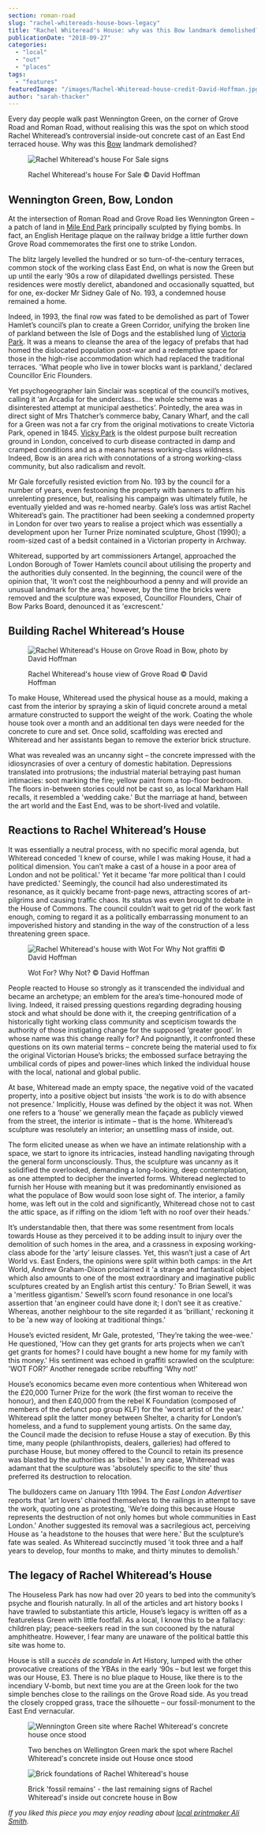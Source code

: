 ```yaml
---
section: roman-road
slug: "rachel-whitereads-house-bows-legacy"
title: "Rachel Whiteread's House: why was this Bow landmark demolished?"
publicationDate: "2018-09-27"
categories: 
  - "local"
  - "out"
  - "places"
tags: 
  - "features"
featuredImage: "/images/Rachel-Whiteread-house-credit-David-Hoffman.jpg"
author: "sarah-thacker"
---
```


Every day people walk past Wennington Green, on the corner of Grove Road and Roman Road, without realising this was the spot on which stood Rachel Whiteread’s controversial inside-out concrete cast of an East End terraced house. Why was this [Bow](https://romanroadlondon.com/what-is-person-from-bow-called/) landmark demolished?

<figure>

![Rachel Whiteread's house For Sale signs](/images/Rachel-Whiteread-front-credit-David-Hoffman-1024x690.jpg)

<figcaption>

Rachel Whiteread's house For Sale © David Hoffman

</figcaption>

</figure>

## Wennington Green, Bow, London

At the intersection of Roman Road and Grove Road lies Wennington Green – a patch of land in [Mile End Park](https://romanroadlondon.com/mile-end-park-history/) principally sculpted by flying bombs. In fact, an English Heritage plaque on the railway bridge a little further down Grove Road commemorates the first one to strike London.

The blitz largely levelled the hundred or so turn-of-the-century terraces, common stock of the working class East End, on what is now the Green but up until the early ‘90s a row of dilapidated dwellings persisted. These residences were mostly derelict, abandoned and occasionally squatted, but for one, ex-docker Mr Sidney Gale of No. 193, a condemned house remained a home.

Indeed, in 1993, the final row was fated to be demolished as part of Tower Hamlet’s council’s plan to create a Green Corridor, unifying the broken line of parkland between the Isle of Dogs and the established lung of [Victoria Park](https://romanroadlondon.com/victoria-park-east-london-bow/). It was a means to cleanse the area of the legacy of prefabs that had homed the dislocated population post-war and a redemptive space for those in the high-rise accommodation which had replaced the traditional terraces. 'What people who live in tower blocks want is parkland,' declared Councillor Eric Flounders.

Yet psychogeographer Iain Sinclair was sceptical of the council’s motives, calling it ‘an Arcadia for the underclass… the whole scheme was a disinterested attempt at municipal aesthetics’. Pointedly, the area was in direct sight of Mrs Thatcher’s commerce baby, Canary Wharf, and the call for a Green was not a far cry from the original motivations to create Victoria Park, opened in 1845. [Vicky Park](https://romanroadlondon.com/victoria-park-or-vicky-park-east-london/) is the oldest purpose built recreation ground in London, conceived to curb disease contracted in damp and cramped conditions and as a means harness working-class wildness. Indeed, Bow is an area rich with connotations of a strong working-class community, but also radicalism and revolt.

Mr Gale forcefully resisted eviction from No. 193 by the council for a number of years, even festooning the property with banners to affirm his unrelenting presence, but, realising his campaign was ultimately futile, he eventually yielded and was re-homed nearby. Gale’s loss was artist Rachel Whiteread’s gain. The practitioner had been seeking a condemned property in London for over two years to realise a project which was essentially a development upon her Turner Prize nominated sculpture, Ghost (1990); a room-sized cast of a bedsit contained in a Victorian property in Archway.

Whiteread, supported by art commissioners Artangel, approached the London Borough of Tower Hamlets council about utilising the property and the authorities duly consented. In the beginning, the council were of the opinion that, 'It won’t cost the neighbourhood a penny and will provide an unusual landmark for the area,' however, by the time the bricks were removed and the sculpture was exposed, Councillor Flounders, Chair of Bow Parks Board, denounced it as 'excrescent.'

## Building Rachel Whiteread’s House

<figure>

![Rachel Whiteread's House on Grove Road in Bow, photo by David Hoffman](/images/Rachel-Whiteread-house-credit-David-Hoffman-1024x692.jpg)

<figcaption>

Rachel Whiteread's house view of Grove Road © David Hoffman

</figcaption>

</figure>

To make House, Whiteread used the physical house as a mould, making a cast from the interior by spraying a skin of liquid concrete around a metal armature constructed to support the weight of the work. Coating the whole house took over a month and an additional ten days were needed for the concrete to cure and set. Once solid, scaffolding was erected and Whiteread and her assistants began to remove the exterior brick structure.

What was revealed was an uncanny sight – the concrete impressed with the idiosyncrasies of over a century of domestic habitation. Depressions translated into protrusions; the industrial material betraying past human intimacies: soot marking the fire; yellow paint from a top-floor bedroom. The floors in-between stories could not be cast so, as local Markham Hall recalls, it resembled a 'wedding cake.' But the marriage at hand, between the art world and the East End, was to be short-lived and volatile.

## Reactions to Rachel Whiteread’s House

It was essentially a neutral process, with no specific moral agenda, but Whiteread conceded 'I knew of course, while I was making House, it had a political dimension. You can’t make a cast of a house in a poor area of London and not be political.' Yet it became 'far more political than I could have predicted.' Seemingly, the council had also underestimated its resonance, as it quickly became front-page news, attracting scores of art-pilgrims and causing traffic chaos. Its status was even brought to debate in the House of Commons. The council couldn’t wait to get rid of the work fast enough, coming to regard it as a politically embarrassing monument to an impoverished history and standing in the way of the construction of a less threatening green space.

<figure>

![Rachel Whiteread's house with Wot For Why Not graffiti © David Hoffman](/images/Rachel-Whiteread-house-graffiti-©David-Hoffman-1024x690.jpg)

<figcaption>

Wot For? Why Not? © David Hoffman

</figcaption>

</figure>

People reacted to House so strongly as it transcended the individual and became an archetype; an emblem for the area’s time-honoured mode of living. Indeed, it raised pressing questions regarding degrading housing stock and what should be done with it, the creeping gentrification of a historically tight working class community and scepticism towards the authority of those instigating change for the supposed ‘greater good’. In whose name was this change really for? And poignantly, it confronted these questions on its own material terms – concrete being the material used to fix the original Victorian House’s bricks; the embossed surface betraying the umbilical cords of pipes and power-lines which linked the individual house with the local, national and global public.

At base, Whiteread made an empty space, the negative void of the vacated property, into a positive object but insists 'the work is to do with absence not presence.' Implicitly, House was defined by the object it was not. When one refers to a ‘house’ we generally mean the façade as publicly viewed from the street, the interior is intimate – that is the home. Whiteread’s sculpture was resolutely an interior; an unsettling mass of inside, out.

The form elicited unease as when we have an intimate relationship with a space, we start to ignore its intricacies, instead handling navigating through the general form unconsciously. Thus, the sculpture was uncanny as it solidified the overlooked, demanding a long-looking, deep contemplation, as one attempted to decipher the inverted forms. Whiteread neglected to furnish her House with meaning but it was predominantly envisioned as what the populace of Bow would soon lose sight of. The interior, a family home, was left out in the cold and significantly, Whiteread chose not to cast the attic space, as if riffing on the idiom ‘left with no roof over their heads.’

It’s understandable then, that there was some resentment from locals towards House as they perceived it to be adding insult to injury over the demolition of such homes in the area, and a crassness in exposing working-class abode for the 'arty' leisure classes. Yet, this wasn’t just a case of Art World vs. East Enders, the opinions were split within both camps: in the Art World, Andrew Graham-Dixon proclaimed it 'a strange and fantastical object which also amounts to one of the most extraordinary and imaginative public sculptures created by an English artist this century.' To Brian Sewell, it was a 'meritless gigantism.' Sewell’s scorn found resonance in one local’s assertion that 'an engineer could have done it; I don’t see it as creative.' Whereas, another neighbour to the site regarded it as 'brilliant,' reckoning it to be 'a new way of looking at traditional things.'

House’s evicted resident, Mr Gale, protested, 'They’re taking the wee-wee.' He questioned, 'How can they get grants for arts projects when we can’t get grants for homes? I could have bought a new home for my family with this money.' His sentiment was echoed in graffiti scrawled on the sculpture: 'WOT FOR?' Another renegade scribe rebuffing 'Why not!'

House’s economics became even more contentious when Whiteread won the £20,000 Turner Prize for the work (the first woman to receive the honour), and then £40,000 from the rebel K Foundation (composed of members of the defunct pop group KLF) for the 'worst artist of the year.' Whiteread split the latter money between Shelter, a charity for London’s homeless, and a fund to supplement young artists. On the same day, the Council made the decision to refuse House a stay of execution. By this time, many people (philanthropists, dealers, galleries) had offered to purchase House, but money offered to the Council to retain its presence was blasted by the authorities as 'bribes.' In any case, Whiteread was adamant that the sculpture was 'absolutely specific to the site' thus preferred its destruction to relocation.

The bulldozers came on January 11th 1994. The _East London Advertiser_ reports that 'art lovers' chained themselves to the railings in attempt to save the work, quoting one as protesting, 'We’re doing this because House represents the destruction of not only homes but whole communities in East London.' Another suggested its removal was a sacrilegious act, perceiving House as 'a headstone to the houses that were here.' But the sculpture’s fate was sealed. As Whiteread succinctly mused 'it took three and a half years to develop, four months to make, and thirty minutes to demolish.'

## The legacy of Rachel Whiteread’s House

The Houseless Park has now had over 20 years to bed into the community’s psyche and flourish naturally. In all of the articles and art history books I have trawled to substantiate this article, House’s legacy is written off as a featureless Green with little footfall. As a local, I know this to be a fallacy: children play; peace-seekers read in the sun cocooned by the natural amphitheatre. However, I fear many are unaware of the political battle this site was home to.

House is still a _succès de scandale_ in Art History, lumped with the other provocative creations of the YBAs in the early ‘90s – but lest we forget this was our House, E3. There is no blue plaque to House, like there is to the incendiary V-bomb, but next time you are at the Green look for the two simple benches close to the railings on the Grove Road side. As you tread the closely cropped grass, trace the silhouette – our fossil-monument to the East End vernacular.

<figure>

![Wennington Green site where Rachel Whiteread's concrete house once stood](/images/Rachel-Whiteread-house-site-today.jpg)

<figcaption>

Two benches on Wellington Green mark the spot where Rachel Whiteread's concrete inside out House once stood

</figcaption>

</figure>

<figure>

![Brick foundations of Rachel Whiteread's house](/images/Rachel-Whiteread-house-bricks-foundations.jpg)

<figcaption>

Brick 'fossil remains' - the last remaining signs of Rachel Whiteread's inside out concrete house in Bow

</figcaption>

</figure>

_If you liked this piece you may enjoy reading about [local printmaker Ali Smith](https://romanroadlondon.com/ali-smith-artist-printmaker-bow-east-london/)._


